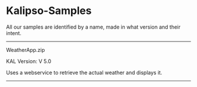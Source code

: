 # Kalipso-Samples
All our samples are identified by a name, made in what version and their intent.

***************************************************************
WeatherApp.zip

KAL Version: V 5.0

Uses a webservice to retrieve the actual weather and displays it.

***************************************************************
